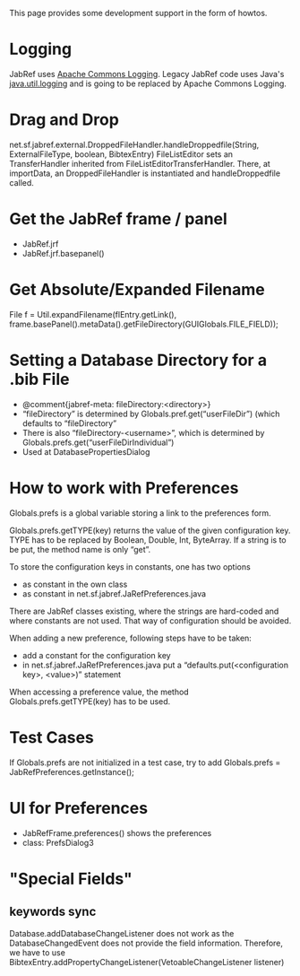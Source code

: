 This page provides some development support in the form of howtos. 

# Logging

JabRef uses [Apache Commons Logging](http://commons.apache.org/proper/commons-logging/).
Legacy JabRef code uses Java's [java.util.logging](http://docs.oracle.com/javase/8/docs/technotes/guides/logging/overview.html) and is going to be replaced by Apache Commons Logging.

# Drag and Drop

net.sf.jabref.external.DroppedFileHandler.handleDroppedfile(String, ExternalFileType, boolean, BibtexEntry) FileListEditor sets an TransferHandler inherited from FileListEditorTransferHandler. There, at importData, an DroppedFileHandler is instantiated and handleDroppedfile called. 

# Get the JabRef frame / panel

  * JabRef.jrf 
  * JabRef.jrf.basepanel() 

# Get Absolute/Expanded Filename

File f = Util.expandFilename(flEntry.getLink(), frame.basePanel().metaData().getFileDirectory(GUIGlobals.FILE_FIELD)); 

# Setting a Database Directory for a .bib File

  * @comment{jabref-meta: fileDirectory:&lt;directory&gt;} 
  * “fileDirectory” is determined by Globals.pref.get(“userFileDir”) (which defaults to “fileDirectory” 
  * There is also “fileDirectory-&lt;username&gt;”, which is determined by Globals.prefs.get(“userFileDirIndividual”) 
  * Used at DatabasePropertiesDialog 

# How to work with Preferences

Globals.prefs is a global variable storing a link to the preferences form. 

Globals.prefs.getTYPE(key) returns the value of the given configuration key. TYPE has to be replaced by Boolean, Double, Int, ByteArray. If a string is to be put, the method name is only “get”. 

To store the configuration keys in constants, one has two options 

  * as constant in the own class 
  * as constant in net.sf.jabref.JaRefPreferences.java 

There are JabRef classes existing, where the strings are hard-coded and where constants are not used. That way of configuration should be avoided. 

When adding a new preference, following steps have to be taken: 

  * add a constant for the configuration key 
  * in net.sf.jabref.JaRefPreferences.java put a “defaults.put(&lt;configuration key&gt;, &lt;value&gt;)” statement 

When accessing a preference value, the method Globals.prefs.getTYPE(key) has to be used. 

# Test Cases

If Globals.prefs are not initialized in a test case, try to add Globals.prefs = JabRefPreferences.getInstance(); 

# UI for Preferences

  * JabRefFrame.preferences() shows the preferences 
  * class: PrefsDialog3 

# "Special Fields"

## keywords sync

Database.addDatabaseChangeListener does not work as the DatabaseChangedEvent does not provide the field information. Therefore, we have to use BibtexEntry.addPropertyChangeListener(VetoableChangeListener listener) 

